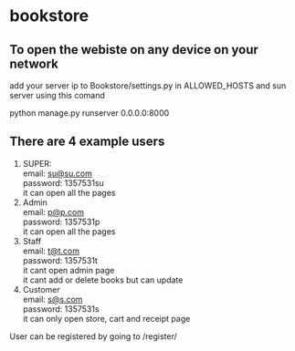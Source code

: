 # bookstore


## To open the webiste on any device on your network

add your server ip to Bookstore/settings.py in ALLOWED_HOSTS and sun server using this comand

python manage.py runserver 0.0.0.0:8000


## There are 4 example users
1. SUPER:  
  email: su@su.com  
  password: 1357531su  
  it can open all the pages
2. Admin  
  email: p@p.com  
  password: 1357531p  
  it can open all the pages  
3. Staff  
  email: t@t.com  
  password: 1357531t  
  it cant open admin page  
  it cant add or delete books but can update  
4. Customer  
  email: s@s.com  
  password: 1357531s  
  it can only open store, cart and receipt page  

User can be registered by going to /register/
